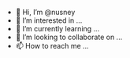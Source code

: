 - 👋 Hi, I’m @nusney
- 👀 I’m interested in ...
- 🌱 I’m currently learning ...
- 💞️ I’m looking to collaborate on ...
- 📫 How to reach me ...

<!---
nusney/nusney is a ✨ special ✨ repository because its `README.md` (this file) appears on your GitHub profile.
You can click the Preview link to take a look at your changes.
--->
